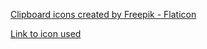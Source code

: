 [Clipboard icons created by Freepik - Flaticon](https://www.flaticon.com/free-icons/clipboard)

[Link to icon used](https://www.flaticon.com/free-icon/clipboard_5480173)
